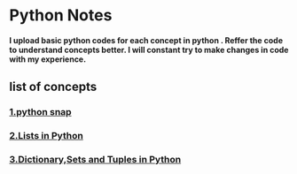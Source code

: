 <html>
 <head>
  </head>
<body>
<h1>Python Notes</h1>
<h4>I upload basic python codes for each concept in python .
Reffer the code to understand concepts better.
I will constant try to make changes in  code with my experience.<h4>

<h2>list of concepts</h2>
<h3><a href="https://github.com/asaikiran1999/python/blob/main/python%20concepts/python_snap.ipynb">1.python snap</a></h3>
<h3><a href="https://github.com/asaikiran1999/python/blob/main/python%20concepts/LIST.ipynb">2.Lists in Python</a></h3>
<h3><a href="https://github.com/asaikiran1999/python/blob/main/dictionaryc%2Cset_and_tuple_.ipynb">3.Dictionary,Sets and Tuples in Python</a></h3>
 </body>
 </html>
